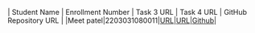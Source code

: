 | Student Name | Enrollment Number | Task 3 URL | Task 4 URL  | GitHub Repository URL |
|Meet patel|2203031080011|[URL](https://java-script-practice-lac.vercel.app/)|[URL](https://java-script-practice-lac.vercel.app/)|[Github](https://github.com/MeetPatel54/JavaScript_practice.git)|
